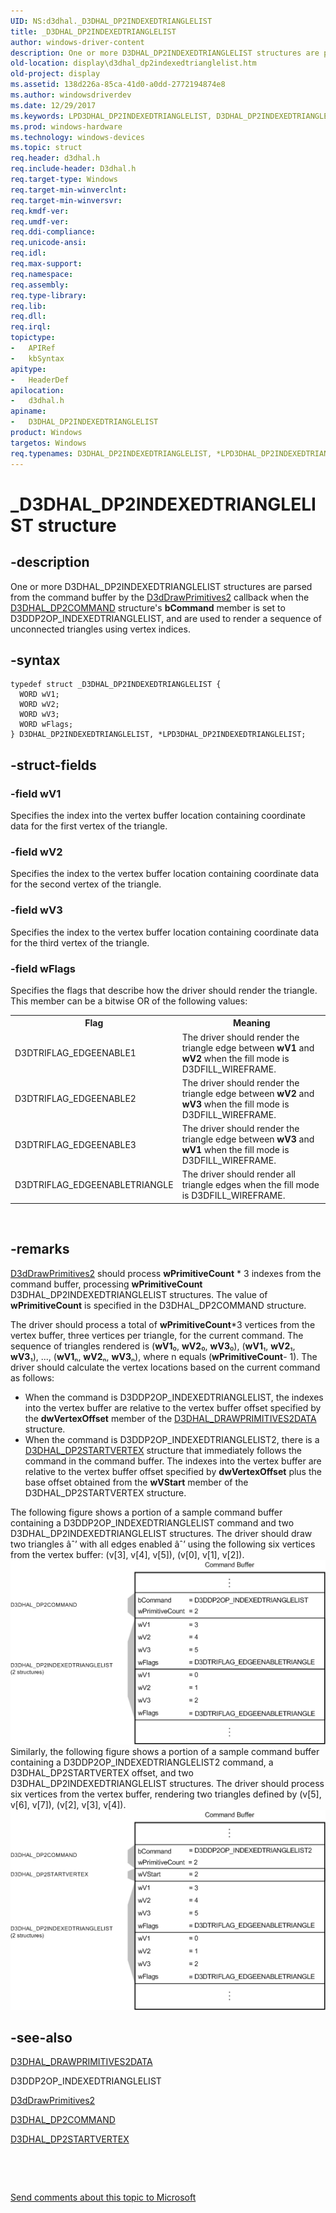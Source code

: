 ```yaml
---
UID: NS:d3dhal._D3DHAL_DP2INDEXEDTRIANGLELIST
title: _D3DHAL_DP2INDEXEDTRIANGLELIST
author: windows-driver-content
description: One or more D3DHAL_DP2INDEXEDTRIANGLELIST structures are parsed from the command buffer by the D3dDrawPrimitives2 callback when the D3DHAL_DP2COMMAND structure's bCommand member is set to D3DDP2OP_INDEXEDTRIANGLELIST, and are used to render a sequence of unconnected triangles using vertex indices.
old-location: display\d3dhal_dp2indexedtrianglelist.htm
old-project: display
ms.assetid: 138d226a-85ca-41d0-a0dd-2772194874e8
ms.author: windowsdriverdev
ms.date: 12/29/2017
ms.keywords: LPD3DHAL_DP2INDEXEDTRIANGLELIST, D3DHAL_DP2INDEXEDTRIANGLELIST structure [Display Devices], *LPD3DHAL_DP2INDEXEDTRIANGLELIST, display.d3dhal_dp2indexedtrianglelist, _D3DHAL_DP2INDEXEDTRIANGLELIST, d3dstrct_ee454273-b67d-4fe5-8e81-0de4ad80ce9c.xml, d3dhal/D3DHAL_DP2INDEXEDTRIANGLELIST, LPD3DHAL_DP2INDEXEDTRIANGLELIST structure pointer [Display Devices], d3dhal/LPD3DHAL_DP2INDEXEDTRIANGLELIST, D3DHAL_DP2INDEXEDTRIANGLELIST
ms.prod: windows-hardware
ms.technology: windows-devices
ms.topic: struct
req.header: d3dhal.h
req.include-header: D3dhal.h
req.target-type: Windows
req.target-min-winverclnt: 
req.target-min-winversvr: 
req.kmdf-ver: 
req.umdf-ver: 
req.ddi-compliance: 
req.unicode-ansi: 
req.idl: 
req.max-support: 
req.namespace: 
req.assembly: 
req.type-library: 
req.lib: 
req.dll: 
req.irql: 
topictype: 
-	APIRef
-	kbSyntax
apitype: 
-	HeaderDef
apilocation: 
-	d3dhal.h
apiname: 
-	D3DHAL_DP2INDEXEDTRIANGLELIST
product: Windows
targetos: Windows
req.typenames: D3DHAL_DP2INDEXEDTRIANGLELIST, *LPD3DHAL_DP2INDEXEDTRIANGLELIST
---
```


# _D3DHAL_DP2INDEXEDTRIANGLELIST structure


## -description


One or more D3DHAL_DP2INDEXEDTRIANGLELIST structures are parsed from the command buffer by the <a href="..\d3dhal\nc-d3dhal-lpd3dhal_drawprimitives2cb.md">D3dDrawPrimitives2</a> callback when the <a href="..\d3dhal\ns-d3dhal-_d3dhal_dp2command.md">D3DHAL_DP2COMMAND</a> structure's <b>bCommand</b> member is set to D3DDP2OP_INDEXEDTRIANGLELIST, and are used to render a sequence of unconnected triangles using vertex indices.


## -syntax


````
typedef struct _D3DHAL_DP2INDEXEDTRIANGLELIST {
  WORD wV1;
  WORD wV2;
  WORD wV3;
  WORD wFlags;
} D3DHAL_DP2INDEXEDTRIANGLELIST, *LPD3DHAL_DP2INDEXEDTRIANGLELIST;
````


## -struct-fields




### -field wV1

Specifies the index into the vertex buffer location containing coordinate data for the first vertex of the triangle.


### -field wV2

Specifies the index to the vertex buffer location containing coordinate data for the second vertex of the triangle.


### -field wV3

Specifies the index to the vertex buffer location containing coordinate data for the third vertex of the triangle.


### -field wFlags

Specifies the flags that describe how the driver should render the triangle. This member can be a bitwise OR of the following values: 
<table>
<tr>
<th>Flag</th>
<th>Meaning</th>
</tr>
<tr>
<td>
D3DTRIFLAG_EDGEENABLE1

</td>
<td>
The driver should render the triangle edge between <b>wV1</b> and <b>wV2</b> when the fill mode is D3DFILL_WIREFRAME.

</td>
</tr>
<tr>
<td>
D3DTRIFLAG_EDGEENABLE2

</td>
<td>
The driver should render the triangle edge between <b>wV2</b> and <b>wV3</b> when the fill mode is D3DFILL_WIREFRAME.

</td>
</tr>
<tr>
<td>
D3DTRIFLAG_EDGEENABLE3

</td>
<td>
The driver should render the triangle edge between <b>wV3</b> and <b>wV1</b> when the fill mode is D3DFILL_WIREFRAME.

</td>
</tr>
<tr>
<td>
D3DTRIFLAG_EDGEENABLETRIANGLE

</td>
<td>
The driver should render all triangle edges when the fill mode is D3DFILL_WIREFRAME.

</td>
</tr>
</table> 


## -remarks



<a href="..\d3dhal\nc-d3dhal-lpd3dhal_drawprimitives2cb.md">D3dDrawPrimitives2</a> should process <b>wPrimitiveCount</b> * 3 indexes from the command buffer, processing <b>wPrimitiveCount</b> D3DHAL_DP2INDEXEDTRIANGLELIST structures. The value of <b>wPrimitiveCount</b> is specified in the D3DHAL_DP2COMMAND structure.

The driver should process a total of <b>wPrimitiveCount</b>*3 vertices from the vertex buffer, three vertices per triangle, for the current command. The sequence of triangles rendered is (<b>wV1</b>₀, <b>wV2</b>₀, <b>wV3</b>₀), (<b>wV1</b>₁, <b>wV2</b>₁, <b>wV3</b>₁), ..., (<b>wV1</b>ₙ, <b>wV2</b>ₙ, <b>wV3</b>ₙ), where n equals (<b>wPrimitiveCount</b>- 1). The driver should calculate the vertex locations based on the current command as follows:
<ul>
<li>
When the command is D3DDP2OP_INDEXEDTRIANGLELIST, the indexes into the vertex buffer are relative to the vertex buffer offset specified by the <b>dwVertexOffset</b> member of the <a href="..\d3dhal\ns-d3dhal-_d3dhal_drawprimitives2data.md">D3DHAL_DRAWPRIMITIVES2DATA</a> structure.

</li>
<li>
When the command is D3DDP2OP_INDEXEDTRIANGLELIST2, there is a <a href="..\d3dhal\ns-d3dhal-_d3dhal_dp2startvertex.md">D3DHAL_DP2STARTVERTEX</a> structure that immediately follows the command in the command buffer. The indexes into the vertex buffer are relative to the vertex buffer offset specified by <b>dwVertexOffset</b> plus the base offset obtained from the <b>wVStart</b> member of the D3DHAL_DP2STARTVERTEX structure.

</li>
</ul>The following figure shows a portion of a sample command buffer containing a D3DDP2OP_INDEXEDTRIANGLELIST command and two D3DHAL_DP2INDEXEDTRIANGLELIST structures. The driver should draw two triangles âˆ’ with all edges enabled âˆ’ using the following six vertices from the vertex buffer: (v[3], v[4], v[5]), (v[0], v[1], v[2]).
<img alt="Figure showing a command buffer with a D3DDP2OP_INDEXEDTRIANGLELIST command and two D3DHAL_DP2INDEXEDTRIANGLELIST structures" src="images/dp2tlsi.png"/>Similarly, the following figure shows a portion of a sample command buffer containing a D3DDP2OP_INDEXEDTRIANGLELIST2 command, a D3DHAL_DP2STARTVERTEX offset, and two D3DHAL_DP2INDEXEDTRIANGLELIST structures. The driver should process six vertices from the vertex buffer, rendering two triangles defined by (v[5], v[6], v[7]), (v[2], v[3], v[4]).
<img alt="Figure showing a buffer with a D3DDP2OP_INDEXEDTRIANGLELIST2 command, a D3DHAL_DP2STARTVERTEX offset, and two D3DHAL_DP2INDEXEDTRIANGLELIST structures" src="images/dp2tls2i.png"/>


## -see-also

<a href="..\d3dhal\ns-d3dhal-_d3dhal_drawprimitives2data.md">D3DHAL_DRAWPRIMITIVES2DATA</a>

D3DDP2OP_INDEXEDTRIANGLELIST

<a href="..\d3dhal\nc-d3dhal-lpd3dhal_drawprimitives2cb.md">D3dDrawPrimitives2</a>

<a href="..\d3dhal\ns-d3dhal-_d3dhal_dp2command.md">D3DHAL_DP2COMMAND</a>

<a href="..\d3dhal\ns-d3dhal-_d3dhal_dp2startvertex.md">D3DHAL_DP2STARTVERTEX</a>

 

 

<a href="mailto:wsddocfb@microsoft.com?subject=Documentation%20feedback [display\display]:%20D3DHAL_DP2INDEXEDTRIANGLELIST structure%20 RELEASE:%20(12/29/2017)&amp;body=%0A%0APRIVACY STATEMENT%0A%0AWe use your feedback to improve the documentation. We don't use your email address for any other purpose, and we'll remove your email address from our system after the issue that you're reporting is fixed. While we're working to fix this issue, we might send you an email message to ask for more info. Later, we might also send you an email message to let you know that we've addressed your feedback.%0A%0AFor more info about Microsoft's privacy policy, see http://privacy.microsoft.com/en-us/default.aspx." title="Send comments about this topic to Microsoft">Send comments about this topic to Microsoft</a>

